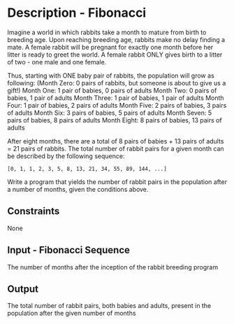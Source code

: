 # Description - Fibonacci
Imagine a world in which rabbits take a month to mature from birth to breeding age.
Upon reaching breeding age, rabbits make no delay finding a mate.
A female rabbit will be pregnant for exactly one month before her litter is ready to greet the world.
A female rabbit ONLY gives birth to a litter of two - one male and one female.

Thus, starting with ONE baby pair of rabbits, the population will grow as following:
(Month Zero:   0 pairs of rabbits, but someone is about to give us a gift!)
Month One:    1 pair of babies, 0 pairs of adults
Month Two:    0 pairs of babies, 1 pair of adults
Month Three:  1 pair of babies, 1 pair of adults
Month Four:   1 pair of babies, 2 pairs of adults
Month Five:   2 pairs of babies, 3 pairs of adults
Month Six:    3 pairs of babies, 5 pairs of adults
Month Seven:  5 pairs of babies, 8 pairs of adults
Month Eight:  8 pairs of babies, 13 pairs of adults

After eight months, there are a total of 8 pairs of babies + 13 pairs of adults = 21 pairs of rabbits.
The total number of rabbit pairs for a given month can be described by the following sequence:

```
[0, 1, 1, 2, 3, 5, 8, 13, 21, 34, 55, 89, 144, ...]
```

Write a program that yields the number of rabbit pairs in the population after a number of months, given the conditions above.

## Constraints
None

## Input - Fibonacci Sequence
The number of months after the inception of the rabbit breeding program

## Output
The total number of rabbit pairs, both babies and adults, present in the population after the given number of months